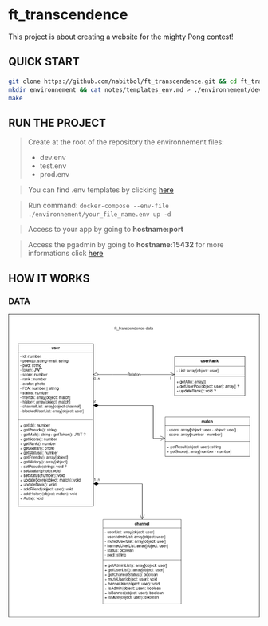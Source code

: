 # ft_transcendence

This project is about creating a website for the mighty Pong contest! 

## QUICK START

```bash
git clone https://github.com/nabitbol/ft_transcendence.git && cd ft_transcendence
mkdir environnement && cat notes/templates_env.md > ./environnement/dev.env
make
```

## RUN THE PROJECT

> Create at the root of the repository the environnement files:
> - dev.env
> - test.env
> - prod.env

> You can find .env templates by clicking [here](https://github.com/nabitbol/ft_transcendence/notes/templates_env.md)

> Run command: `docker-compose --env-file ./environnement/your_file_name.env up -d`

> Access to your app by going to **hostname:port**

> Access the pgadmin by going to **hostname:15432** for more informations click [here](https://github.com/nabitbol/ft_transcendence/notes/pgadmin.md)

## HOW IT WORKS

### DATA

![ft_transcendence_data](./assets/ft_transcendence_data.png)
